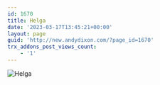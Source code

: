 ```yaml
---
id: 1670
title: Helga
date: '2023-03-17T13:45:21+00:00'
layout: page
guid: 'http://new.andydixon.com/?page_id=1670'
trx_addons_post_views_count:
    - '1'
---
```


![Helga](https://i0.wp.com/assets.g8x2.ldn.idrivee2-23.com/posters/Helga%2001.jpg?w=1200&ssl=1 "Helga")